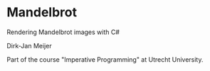 # Mandelbrot
Rendering Mandelbrot images with C#

Dirk-Jan Meijer

Part of the course "Imperative Programming" at Utrecht University.
